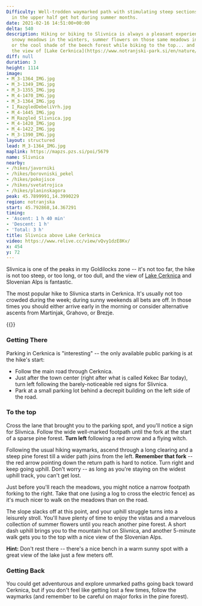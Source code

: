 ```yaml
---
Difficulty: Well-trodden waymarked path with stimulating steep sections. The meadows
  in the upper half get hot during summer months.
date: 2021-02-16 14:51:00+00:00
delta: 540
description: Hiking or biking to Slivnica is always a pleasant experience -- we love
  snowy meadows in the winters, summer flowers on those same meadows in the summer,
  or the cool shade of the beech forest while biking to the top... and then there's
  the view of [Lake Cerknica](https://www.notranjski-park.si/en/nature/natural-sights/lake-cerknica).
diff: null
duration: 3
height: 1114
image:
- M_3-1364_IMG.jpg
- M_3-1349_IMG.jpg
- M_3-1355_IMG.jpg
- M_4-1470_IMG.jpg
- M_3-1364_IMG.jpg
- I_RazgledDebeliVrh.jpg
- M_4-1445_IMG.jpg
- M_Razgled_Slivnica.jpg
- M_4-1420_IMG.jpg
- M_4-1422_IMG.jpg
- M_3-1390_IMG.jpg
layout: structured
lead: M_3-1364_IMG.jpg
maplink: https://mapzs.pzs.si/poi/5679
name: Slivnica
nearby:
- /hikes/javorniki
- /hikes/borovniski_pekel
- /hikes/pokojisce
- /hikes/svetatrojica
- /hikes/planinskagora
peak: 45.7899991,14.3990229
region: notranjska
start: 45.792868,14.367291
timing:
- 'Ascent: 1 h 40 min'
- 'Descent: 1 h'
- 'Total: 3 h'
title: Slivnica above Lake Cerknica
video: https://www.relive.cc/view/vQvy1dzE8Kv/
x: 454
y: 72
---
```

Slivnica is one of the peaks in my Goldilocks zone -- it's not too far, the hike is not too steep, or too long, or too dull, and the view of [Lake Cerknica](https://www.notranjski-park.si/en/nature/natural-sights/lake-cerknica) and Slovenian Alps is fantastic.

The most popular hike to Slivnica starts in Cerknica. It's usually not too crowded during the week; during sunny weekends all bets are off. In those times you should either arrive early in the morning or consider alternative ascents from Martinjak, Grahovo, or Brezje.

{{<hike-details title="Facts First">}}

### Getting There

Parking in Cerknica is "interesting" -- the only available public parking is at the hike's start:

* Follow the main road through Cerknica.
* Just after the town center (right after what is called Kekec Bar today), turn left following the barely-noticeable red signs for Slivnica.
* Park at a small parking lot behind a decrepit building on the left side of the road.

### To the top

Cross the lane that brought you to the parking spot, and you'll notice a sign for Slivnica. Follow the wide well-marked footpath until the fork at the start of a sparse pine forest. **Turn left** following a red arrow and a flying witch. 

Following the usual hiking waymarks, ascend through a long clearing and a steep pine forest till a wider path joins from the left. **Remember that fork** -- the red arrow pointing down the return path is hard to notice. Turn right and keep going uphill. Don't worry -- as long as you're staying on the widest uphill track, you can't get lost.

Just before you'll reach the meadows, you might notice a narrow footpath forking to the right. Take that one (using a log to cross the electric fence) as it's much nicer to walk on the meadows than on the road.

The slope slacks off at this point, and your uphill struggle turns into a leisurely stroll. You'll have plenty of time to enjoy the vistas and a marvelous collection of summer flowers until you reach another pine forest. A short dash uphill brings you to the mountain hut on Slivnica, and another 5-minute walk gets you to the top with a nice view of the Slovenian Alps. 

**Hint:** Don't rest there -- there's a nice bench in a warm sunny spot with a great view of the lake just a few meters off.

### Getting Back

You could get adventurous and explore unmarked paths going back toward Cerknica, but if you don't feel like getting lost a few times, follow the waymarks (and remember to be careful on major forks in the pine forest).
